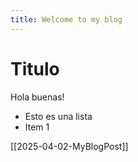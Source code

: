 ```yaml
---
title: Welcome to my blog
---
```

# Titulo
Hola buenas!

- Esto es una lista
- Item 1

[[2025-04-02-MyBlogPost]]
